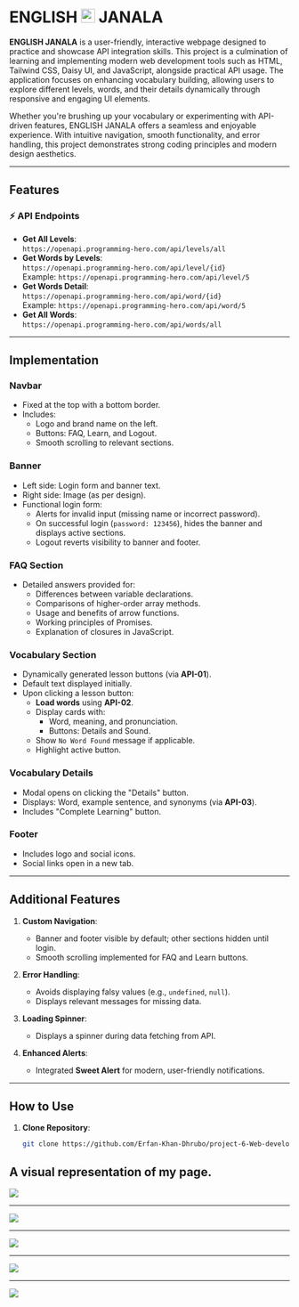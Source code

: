 # ENGLISH <img width="25px" src="./assets/logo.png" /> JANALA

**ENGLISH JANALA** is a user-friendly, interactive webpage designed to practice and showcase API integration skills. This project is a culmination of learning and implementing modern web development tools such as HTML, Tailwind CSS, Daisy UI, and JavaScript, alongside practical API usage. The application focuses on enhancing vocabulary building, allowing users to explore different levels, words, and their details dynamically through responsive and engaging UI elements.

Whether you're brushing up your vocabulary or experimenting with API-driven features, ENGLISH JANALA offers a seamless and enjoyable experience. With intuitive navigation, smooth functionality, and error handling, this project demonstrates strong coding principles and modern design aesthetics.

---

## **Features**

### ⚡ **API Endpoints**

- **Get All Levels**:  
  `https://openapi.programming-hero.com/api/levels/all`
- **Get Words by Levels**:  
  `https://openapi.programming-hero.com/api/level/{id}`  
  Example: `https://openapi.programming-hero.com/api/level/5`
- **Get Words Detail**:  
  `https://openapi.programming-hero.com/api/word/{id}`  
  Example: `https://openapi.programming-hero.com/api/word/5`
- **Get All Words**:  
  `https://openapi.programming-hero.com/api/words/all`

---

## **Implementation**

### **Navbar**

- Fixed at the top with a bottom border.
- Includes:
  - Logo and brand name on the left.
  - Buttons: FAQ, Learn, and Logout.
  - Smooth scrolling to relevant sections.

### **Banner**

- Left side: Login form and banner text.
- Right side: Image (as per design).
- Functional login form:
  - Alerts for invalid input (missing name or incorrect password).
  - On successful login (`password: 123456`), hides the banner and displays active sections.
  - Logout reverts visibility to banner and footer.

### **FAQ Section**

- Detailed answers provided for:
  - Differences between variable declarations.
  - Comparisons of higher-order array methods.
  - Usage and benefits of arrow functions.
  - Working principles of Promises.
  - Explanation of closures in JavaScript.

### **Vocabulary Section**

- Dynamically generated lesson buttons (via **API-01**).
- Default text displayed initially.
- Upon clicking a lesson button:
  - **Load words** using **API-02**.
  - Display cards with:
    - Word, meaning, and pronunciation.
    - Buttons: Details and Sound.
  - Show `No Word Found` message if applicable.
  - Highlight active button.

### **Vocabulary Details**

- Modal opens on clicking the "Details" button.
- Displays: Word, example sentence, and synonyms (via **API-03**).
- Includes "Complete Learning" button.

### **Footer**

- Includes logo and social icons.
- Social links open in a new tab.

---

## **Additional Features**

1. **Custom Navigation**:

   - Banner and footer visible by default; other sections hidden until login.
   - Smooth scrolling implemented for FAQ and Learn buttons.

2. **Error Handling**:

   - Avoids displaying falsy values (e.g., `undefined`, `null`).
   - Displays relevant messages for missing data.

3. **Loading Spinner**:

   - Displays a spinner during data fetching from API.

4. **Enhanced Alerts**:
   - Integrated **Sweet Alert** for modern, user-friendly notifications.

---

## **How to Use**

1. **Clone Repository**:

   ```bash
   git clone https://github.com/Erfan-Khan-Dhrubo/project-6-Web-development.git

   ```

## A visual representation of my page.

<img src="./webpage pic/home.png"/>

<hr>

<img src="./webpage pic/pic 1.png"/>

<hr>

<img src="./webpage pic/pic 2.png"/>

<hr>

<img src="./webpage pic/pic 3.png"/>

<hr>

<img src="./webpage pic/pic 4.png"/>
